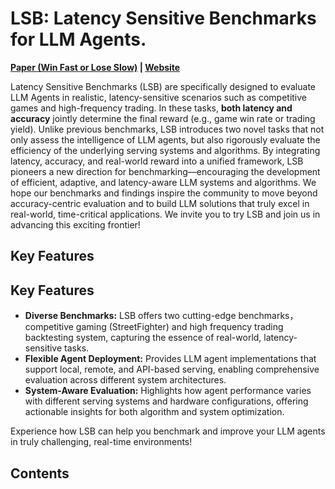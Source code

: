 # LSB: Latency Sensitive Benchmarks for LLM Agents.
**[Paper (Win Fast or Lose Slow)](https://arxiv.org/abs/2405.04532) | [Website](https://hanlab.mit.edu/projects/lserve)**

Latency Sensitive Benchmarks (LSB) are specifically designed to evaluate LLM Agents in realistic, latency-sensitive scenarios such as competitive games and high-frequency trading. In these tasks, **both latency and accuracy** jointly determine the final reward (e.g., game win rate or trading yield). Unlike previous benchmarks, LSB introduces two novel tasks that not only assess the intelligence of LLM agents, but also rigorously evaluate the efficiency of the underlying serving systems and algorithms. By integrating latency, accuracy, and real-world reward into a unified framework, LSB pioneers a new direction for benchmarking—encouraging the development of efficient, adaptive, and latency-aware LLM systems and algorithms. We hope our benchmarks and findings inspire the community to move beyond accuracy-centric evaluation and to build LLM solutions that truly excel in real-world, time-critical applications. We invite you to try LSB and join us in advancing this exciting frontier!
## Key Features
## Key Features

- **Diverse Benchmarks:** LSB offers two cutting-edge benchmarks， competitive gaming (StreetFighter) and high frequency trading backtesting system, capturing the essence of real-world, latency-sensitive tasks.
- **Flexible Agent Deployment:** Provides LLM agent implementations that support local, remote, and API-based serving, enabling comprehensive evaluation across different system architectures.
- **System-Aware Evaluation:** Highlights how agent performance varies with different serving systems and hardware configurations, offering actionable insights for both algorithm and system optimization.

Experience how LSB can help you benchmark and improve your LLM agents in truly challenging, real-time environments!

## Contents
